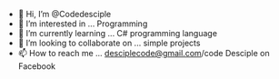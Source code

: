 - 👋 Hi, I’m @Codedesciple
- 👀 I’m interested in ... Programming
- 🌱 I’m currently learning ... C# programming language
- 💞️ I’m looking to collaborate on ... simple projects
- 📫 How to reach me ... desciplecode@gmail.com/code Desciple on Facebook

<!---
Codedesciple/Codedesciple is a ✨ special ✨ repository because its `README.md` (this file) appears on your GitHub profile.
You can click the Preview link to take a look at your changes.
--->
